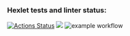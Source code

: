 ### Hexlet tests and linter status:
[![Actions Status](https://github.com/SanichMakakich/python-project-lvl1/workflows/hexlet-check/badge.svg)](https://github.com/SanichMakakich/python-project-lvl1/actions) <a href="https://codeclimate.com/github/SanichMakakich/python-project-lvl1/maintainability"><img src="https://api.codeclimate.com/v1/badges/ea87b4fb984aa7ce0f64/maintainability" /></a> ![example workflow](https://github.com/SanichMakakich/python-project-lvl1/actions/workflows/github-actions/badge.svg)

